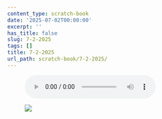 ```yaml
---
content_type: scratch-book
date: '2025-07-02T00:00:00'
excerpt: ''
has_title: false
slug: 7-2-2025
tags: []
title: 7-2-2025
url_path: scratch-book/7-2-2025/
---
```


<figure class="content-figure tc">
<audio src="https://mp1ewwuojwmnpxpy.public.blob.vercel-storage.com/audio_1751473376398-db2anL7Q8WDvtNojD0VJEzoTbpoSQq.mp3" controls></audio>
<figcaption class="f6 gray tl"></figcaption>
</figure>
<figure class="content-figure tc">
<img src="https://mp1ewwuojwmnpxpy.public.blob.vercel-storage.com/media_1751472238567-hzxX64zIaK056L0wJhtJ4HMHrUUqak.gif" width="auto" class="w-80 ba b--light-gray bw2 br2">
<figcaption class="f6 gray tl"></figcaption>
</figure>